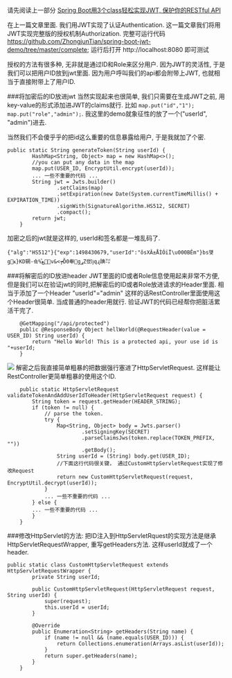 请先阅读上一部分
[Spring Boot用3个class轻松实现JWT, 保护你的RESTful API](http://www.jianshu.com/p/e62af4a217eb)

在上一篇文章里面. 我们用JWT实现了认证Authentication. 这一篇文章我们将用JWT实现完整版的授权机制Authorization.
完整可运行代码 https://github.com/ZhongjunTian/spring-boot-jwt-demo/tree/master/complete;
运行后打开 http://localhost:8080 即可测试

授权的方法有很多种, 无非就是通过ID和Role来区分用户. 因为JWT的灵活性, 于是我们可以把用户ID放到jwt里面. 因为用户呼叫我们的api都会附带上JWT, 也就相当于直接附带上了用户ID.

###将加密后的ID放进jwt
当然实现起来也很简单, 我们只需要在生成JWT之前, 用 key-value的形式添加进JWT的claims就行. 比如 `map.put("id","1"); map.put("role","admin");`. 我这里的demo就象征性的放了一个("userId", "admin")进去.

当然我们不会傻乎乎的把id这么重要的信息暴露给用户, 于是我就加了个密.
```
public static String generateToken(String userId) {
        HashMap<String, Object> map = new HashMap<>();
        //you can put any data in the map
        map.put(USER_ID, EncryptUtil.encrypt(userId));
        ... 一些不重要的代码 ...
        String jwt = Jwts.builder()
                .setClaims(map)
                .setExpiration(new Date(System.currentTimeMillis() + EXPIRATION_TIME))
                .signWith(SignatureAlgorithm.HS512, SECRET)
                .compact();
        return jwt;
    }
```
加密之后的jwt就是这样的, userId和签名都是一堆乱码了.
```
{"alg":"HS512"}{"exp":1498430679,"userId":"õsXÂ±ÅÌÓïÏ\u000BÊm"}bs헂gҝ}KD辋-숔%ﻊ꙽v&<┮D̏0牶gړZ랬ǉqɻ䠄㌀
```
###将解密后的ID放进header
JWT里面的ID或者Role信息使用起来非常不方便, 但是我们可以在验证jwt的同时,把解密后的ID或者Role放进请求的Header里面. 相当于添加了一个Header "userId"="admin"
这样的话RestController里面使用这个Header很简单. 当成普通的header用就行. 验证JWT的代码已经帮你把脏活累活干完了.
```
    @GetMapping("/api/protected")
    public @ResponseBody Object hellWorld(@RequestHeader(value = USER_ID) String userId) {
        return "Hello World! This is a protected api, your use id is "+userId;
    }
```
![](http://upload-images.jianshu.io/upload_images/6110329-336a41171ba7f0d4.png?imageMogr2/auto-orient/strip%7CimageView2/2/w/1240)
解密之后我直接简单粗暴的把数据强行塞进了HttpServletRequest. 这样能让RestController更简单粗暴的使用这个ID. 
```
    public static HttpServletRequest validateTokenAndAddUserIdToHeader(HttpServletRequest request) {
        String token = request.getHeader(HEADER_STRING);
        if (token != null) {
            // parse the token.
            try {
                Map<String, Object> body = Jwts.parser()
                        .setSigningKey(SECRET)
                        .parseClaimsJws(token.replace(TOKEN_PREFIX, ""))
                        .getBody();
                String userId = (String) body.get(USER_ID);
                //下面这行代码很关键， 通过CustomHttpServletRequest实现了修改Request
                return new CustomHttpServletRequest(request, EncryptUtil.decrypt(userId));
            } 
            ... 一些不重要的代码 ...
        } else {
        ... 一些不重要的代码 ...
        }
    }
```

###修改HttpServlet的方法:
把ID注入到HttpServletRquest的实现方法是继承HttpServletRequestWrapper, 重写getHeaders方法. 这样userId就成了一个header. 
```
public static class CustomHttpServletRequest extends HttpServletRequestWrapper {
        private String userId;

        public CustomHttpServletRequest(HttpServletRequest request, String userId) {
            super(request);
            this.userId = userId;
        }

        @Override
        public Enumeration<String> getHeaders(String name) {
            if (name != null && (name.equals(USER_ID))) {
                return Collections.enumeration(Arrays.asList(userId));
            }
            return super.getHeaders(name);
        }
    }
```